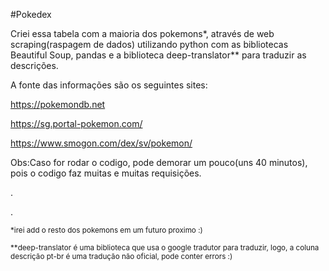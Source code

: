 #Pokedex

Criei essa tabela com a maioria dos pokemons*, através de web scraping(raspagem de dados) utilizando python com as bibliotecas Beautiful Soup, pandas e a biblioteca deep-translator** para traduzir as descrições.

A fonte das informações são os seguintes sites:

https://pokemondb.net

https://sg.portal-pokemon.com/

https://www.smogon.com/dex/sv/pokemon/

Obs:Caso for rodar o codigo, pode demorar um pouco(uns 40 minutos), pois o codigo faz muitas e muitas requisições.

.

.

<sub>*irei add o resto dos pokemons em um futuro proximo :)</sub>

<sub>**deep-translator é uma biblioteca que usa o google tradutor para traduzir, logo, a coluna descrição pt-br é uma tradução não oficial, pode conter errors :)</sub>
